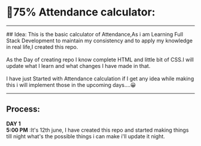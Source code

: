 # 🚨75% Attendance calculator:
<hr>
## Idea:
This is the basic calculator of Attendance,As i am Learning Full Stack Development to maintain my consistency and to apply my knowledge in real life,I created this repo.<br>
<br>
As the Day of creating repo I know complete HTML and little bit of CSS.I will update what I learn and what changes I have made in that.<br><br>
I have just Started with Attendance calculation if I get any idea while making this i will implement those in the upcoming days....😀
<hr>

## Process:
**DAY 1**<br>
**5:00 PM** :It's 12th june, I have created this repo and started making things till night what's the possible things i can make i'll update it night.
